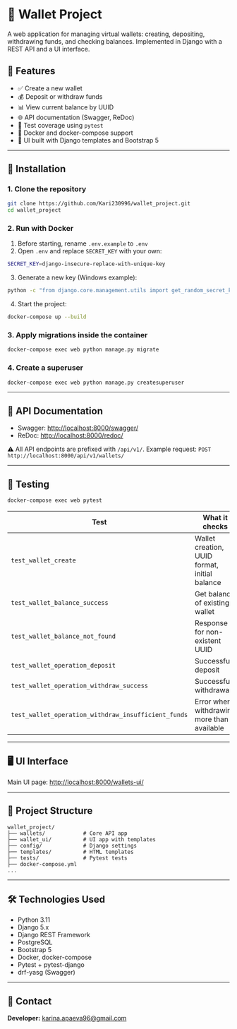 # 💸 Wallet Project

A web application for managing virtual wallets: creating, depositing, withdrawing funds, and checking balances. Implemented in Django with a REST API and a UI interface.

## 🚀 Features

* ✅ Create a new wallet
* 💰 Deposit or withdraw funds
* 📊 View current balance by UUID
* 🌐 API documentation (Swagger, ReDoc)
* 🧪 Test coverage using `pytest`
* 🐳 Docker and docker-compose support
* 🎨 UI built with Django templates and Bootstrap 5

---

## 🔧 Installation

### 1. Clone the repository

```bash
git clone https://github.com/Kari230996/wallet_project.git
cd wallet_project
```

### 2. Run with Docker

1. Before starting, rename `.env.example` to `.env`
2. Open `.env` and replace `SECRET_KEY` with your own:

```bash
SECRET_KEY=django-insecure-replace-with-unique-key
```

3. Generate a new key (Windows example):

```bash
python -c "from django.core.management.utils import get_random_secret_key; print(get_random_secret_key())"
```

4. Start the project:

```bash
docker-compose up --build
```

### 3. Apply migrations inside the container

```bash
docker-compose exec web python manage.py migrate
```

### 4. Create a superuser

```bash
docker-compose exec web python manage.py createsuperuser
```

---

## 📘 API Documentation

* Swagger: [http://localhost:8000/swagger/](http://localhost:8000/swagger/)
* ReDoc: [http://localhost:8000/redoc/](http://localhost:8000/redoc/)

⚠️ All API endpoints are prefixed with `/api/v1/`.
Example request: `POST http://localhost:8000/api/v1/wallets/`

---

## 🧪 Testing

```bash
docker-compose exec web pytest
```

| Test                                                | What it checks                                |
| --------------------------------------------------- | --------------------------------------------- |
| `test_wallet_create`                                | Wallet creation, UUID format, initial balance |
| `test_wallet_balance_success`                       | Get balance of existing wallet                |
| `test_wallet_balance_not_found`                     | Response for non-existent UUID                |
| `test_wallet_operation_deposit`                     | Successful deposit                            |
| `test_wallet_operation_withdraw_success`            | Successful withdrawal                         |
| `test_wallet_operation_withdraw_insufficient_funds` | Error when withdrawing more than available    |

---

## 🖥️ UI Interface

Main UI page: [http://localhost:8000/wallets-ui/](http://localhost:8000/wallets-ui/)

---

## 📁 Project Structure

```
wallet_project/
├── wallets/            # Core API app
├── wallet_ui/          # UI app with templates
├── config/             # Django settings
├── templates/          # HTML templates
├── tests/              # Pytest tests
├── docker-compose.yml
...
```

---

## 🛠️ Technologies Used

* Python 3.11
* Django 5.x
* Django REST Framework
* PostgreSQL
* Bootstrap 5
* Docker, docker-compose
* Pytest + pytest-django
* drf-yasg (Swagger)

---

## 📩 Contact

**Developer:** [karina.apaeva96@gmail.com](mailto:karina.apaeva96@gmail.com)

